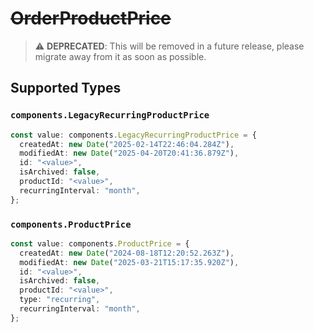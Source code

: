 # ~~OrderProductPrice~~

> :warning: **DEPRECATED**: This will be removed in a future release, please migrate away from it as soon as possible.


## Supported Types

### `components.LegacyRecurringProductPrice`

```typescript
const value: components.LegacyRecurringProductPrice = {
  createdAt: new Date("2025-02-14T22:46:04.284Z"),
  modifiedAt: new Date("2025-04-20T20:41:36.879Z"),
  id: "<value>",
  isArchived: false,
  productId: "<value>",
  recurringInterval: "month",
};
```

### `components.ProductPrice`

```typescript
const value: components.ProductPrice = {
  createdAt: new Date("2024-08-18T12:20:52.263Z"),
  modifiedAt: new Date("2025-03-21T15:17:35.920Z"),
  id: "<value>",
  isArchived: false,
  productId: "<value>",
  type: "recurring",
  recurringInterval: "month",
};
```

